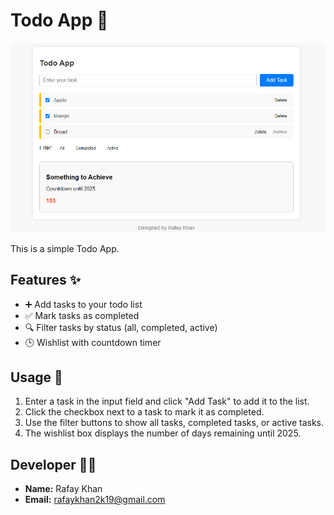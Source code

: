 # Todo App 📝

![alt text](./assets/image-1.png)

This is a simple Todo App.

## Features ✨
- ➕ Add tasks to your todo list
- ✅ Mark tasks as completed
- 🔍 Filter tasks by status (all, completed, active)
- 🕒 Wishlist with countdown timer

## Usage 🚀
1. Enter a task in the input field and click "Add Task" to add it to the list.
2. Click the checkbox next to a task to mark it as completed.
3. Use the filter buttons to show all tasks, completed tasks, or active tasks.
4. The wishlist box displays the number of days remaining until 2025.

## Developer 👨‍💻
- **Name:** Rafay Khan
- **Email:** rafaykhan2k19@gmail.com
